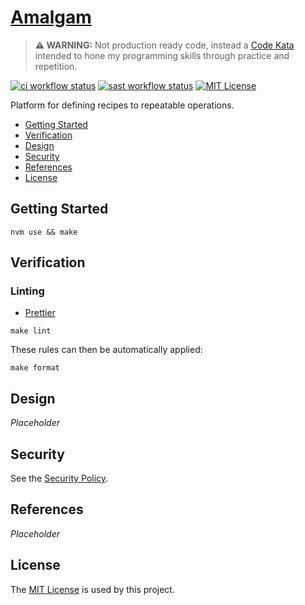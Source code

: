 # [Amalgam](https://github.com/dbtedman/kata-amalgam)

> **⚠️ WARNING:** Not production ready code, instead a [Code Kata](https://github.com/dbtedman#code-kata) intended to
> hone my programming skills through practice and repetition.

[![ci workflow status](https://img.shields.io/github/workflow/status/dbtedman/kata-amalgam/ci?style=for-the-badge&logo=github&label=ci)](https://github.com/dbtedman/kata-amalgam/actions/workflows/ci.yml)
[![sast workflow status](https://img.shields.io/github/workflow/status/dbtedman/kata-amalgam/sast?style=for-the-badge&logo=github&label=sast)](https://github.com/dbtedman/kata-amalgam/actions/workflows/sast.yml)
[![MIT License](https://img.shields.io/github/license/dbtedman/kata-amalgam?color=orange&style=for-the-badge)](https://github.com/dbtedman/kata-amalgam/blob/main/LICENSE.md)

Platform for defining recipes to repeatable operations.

-   [Getting Started](#getting-started)
-   [Verification](#verification)
-   [Design](#design)
-   [Security](#security)
-   [References](#references)
-   [License](#license)

## Getting Started

```shell
nvm use && make
```

## Verification

### Linting

-   [Prettier](https://prettier.io)

```shell
make lint
```

These rules can then be automatically applied:

```shell
make format
```

## Design

_Placeholder_

## Security

See the [Security Policy](./SECURITY.md).

## References

_Placeholder_

## License

The [MIT License](./LICENSE.md) is used by this project.
